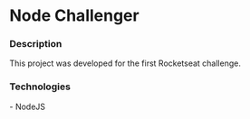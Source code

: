 <h1> Node Challenger </h1>

<h3> Description </h3>
  This project was developed for the first Rocketseat challenge.

<h3> Technologies </h3>
  - NodeJS
